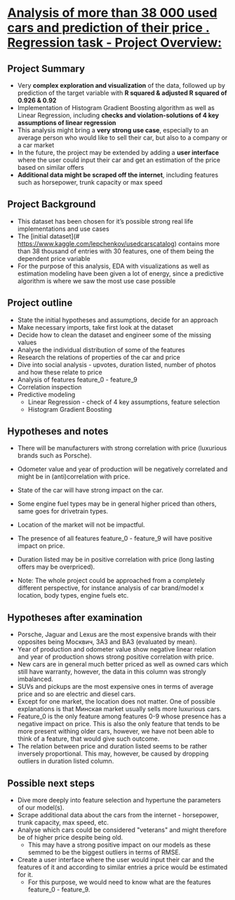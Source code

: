 # [Analysis of more than 38 000 used cars and prediction of their price . Regression task - Project Overview:](https://t-ded.github.io/t-ded-portfolio/projects/used-cars/)

## Project Summary

- Very **complex exploration and visualization** of the data, followed up by prediction of the target variable with **R squared & adjusted R squared of 0.926 & 0.92**
- Implementation of Histogram Gradient Boosting algorithm as well as Linear Regression, including **checks and violation-solutions of 4 key assumptions of linear regression**
- This analysis might bring a **very strong use case**, especially to an average person who would like to sell their car, but also to a company or a car market
- In the future, the project may be extended by adding a **user interface** where the user could input their car and get an estimation of the price based on similar offers
- **Additional data might be scraped off the internet**, including features such as horsepower, trunk capacity or max speed

## Project Background

- This dataset has been chosen for it’s possible strong real life implementations and use cases
- The [initial dataset](# https://www.kaggle.com/lepchenkov/usedcarscatalog) contains more than 38 thousand of entries with 30 features, one of them being the dependent price variable
- For the purpose of this analysis, EDA with visualizations as well as estimation modeling have been given a lot of energy, since a predictive algorithm is where we saw the most use case possible

## Project outline
    
- State the initial hypotheses and assumptions, decide for an approach 
- Make necessary imports, take first look at the dataset
- Decide how to clean the dataset and engineer some of the missing values
- Analyse the individual distribution of some of the features
- Research the relations of properties of the car and price
- Dive into social analysis - upvotes, duration listed, number of photos and how these relate to price
- Analysis of features feature_0 - feature_9
- Correlation inspection
- Predictive modeling
  - Linear Regression - check of 4 key assumptions, feature selection
  - Histogram Gradient Boosting

## Hypotheses and notes

- There will be manufacturers with strong correlation with price (luxurious brands such as Porsche).
- Odometer value and year of production will be negatively correlated and might be in (anti)correlation with price.
- State of the car will have strong impact on the car.
- Some engine fuel types may be in general higher priced than others, same goes for drivetrain types.
- Location of the market will not be impactful.
- The presence of all features feature_0 - feature_9 will have positive impact on price.
- Duration listed may be in positive correlation with price (long lasting offers may be overpriced).
    
- Note: The whole project could be approached from a completely different perspective, for instance analysis of car 
        brand/model x location, body types, engine fuels etc.
        
## Hypotheses after examination

- Porsche, Jaguar and Lexus are the most expensive brands with their opposites being Москвич, 3A3 and BA3 (evaluated by mean).
- Year of production and odometer value show negative linear relation and year of production shows strong positive correlation with price.
- New cars are in general much better priced as well as owned cars which still have warranty, however, the data in this column was strongly imbalanced.
- SUVs and pickups are the most expensive ones in terms of average price and so are electric and diesel cars.
- Except for one market, the location does not matter. One of possible explanations is that Минская market usually sells more luxurious cars.
- Feature_0 is the only feature among features 0-9 whose presence has a negative impact on price. This is also the only feature that tends to be more present withing older cars, however, we have not been able to think of a feature, that would give such outcome.
- The relation between price and duration listed seems to be rather inversely proportional. This may, however, be caused by dropping outliers in duration listed column.

## Possible next steps

- Dive more deeply into feature selection and hypertune the parameters of our model(s).
- Scrape additional data about the cars from the internet - horsepower, trunk capacity, max speed, etc.
- Analyse which cars could be considered "veterans" and might therefore be of higher price despite being old.
   - This may have a strong positive impact on our models as these semmed to be the biggest outliers in terms of RMSE.
- Create a user interface where the user would input their car and the features of it and according to similar entries 
  a price would be estimated for it.
   - For this purpose, we would need to know what are the features feature_0 - feature_9.
